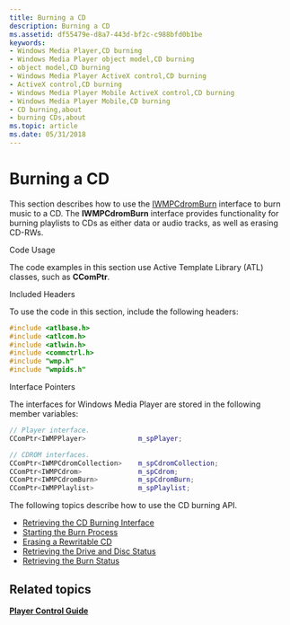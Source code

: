 ```yaml
---
title: Burning a CD
description: Burning a CD
ms.assetid: df55479e-d8a7-443d-bf2c-c988bfd0b1be
keywords:
- Windows Media Player,CD burning
- Windows Media Player object model,CD burning
- object model,CD burning
- Windows Media Player ActiveX control,CD burning
- ActiveX control,CD burning
- Windows Media Player Mobile ActiveX control,CD burning
- Windows Media Player Mobile,CD burning
- CD burning,about
- burning CDs,about
ms.topic: article
ms.date: 05/31/2018
---
```


# Burning a CD

This section describes how to use the [IWMPCdromBurn](/windows/desktop/api/wmp/nn-wmp-iwmpcdromburn) interface to burn music to a CD. The **IWMPCdromBurn** interface provides functionality for burning playlists to CDs as either data or audio tracks, as well as erasing CD-RWs.

Code Usage

The code examples in this section use Active Template Library (ATL) classes, such as **CComPtr**.

Included Headers

To use the code in this section, include the following headers:


```C++
#include <atlbase.h>
#include <atlcom.h>
#include <atlwin.h>
#include <commctrl.h>
#include "wmp.h"
#include "wmpids.h"

```



Interface Pointers

The interfaces for Windows Media Player are stored in the following member variables:


```C++
// Player interface.
CComPtr<IWMPPlayer>             m_spPlayer;

// CDROM interfaces.
CComPtr<IWMPCdromCollection>    m_spCdromCollection;
CComPtr<IWMPCdrom>              m_spCdrom;
CComPtr<IWMPCdromBurn>          m_spCdromBurn;
CComPtr<IWMPPlaylist>           m_spPlaylist;

```



The following topics describe how to use the CD burning API.

-   [Retrieving the CD Burning Interface](retrieving-the-cd-burning-interface.md)
-   [Starting the Burn Process](starting-the-burn-process.md)
-   [Erasing a Rewritable CD](erasing-a-rewritable-cd.md)
-   [Retrieving the Drive and Disc Status](retrieving-the-drive-and-disc-status.md)
-   [Retrieving the Burn Status](retrieving-the-burn-status.md)

## Related topics

<dl> <dt>

[**Player Control Guide**](player-control-guide.md)
</dt> </dl>

 

 




